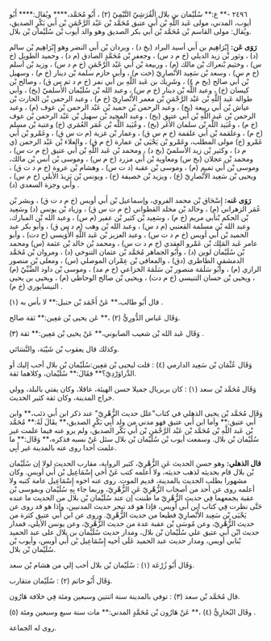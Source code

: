 ٢٤٩٦ -** ع:** سُلَيْمان بن بلال الْقُرَشِيّ التَّيْمِيّ (٢) ، أَبُو مُحَمَّد،**** ويُقال:**** أَبُو أيوب، المدني، مولى عَبد اللَّهِ بْن أَبي عتيق مُحَمَّد بْن عَبْد الرَّحْمَنِ بْن أَبي بَكْرٍ الصديق، ويُقال: مولى القاسم بْن مُحَمَّد بْن أَبي بكر الصديق وهو والد أيوب بْن سُلَيْمان بْن بلال.

**رَوَى عَن:** إِبْرَاهِيم بن أَبي أسيد البراد (بخ د) ، وبردان بْن أَبي النضر وهو إِبْرَاهِيم بْن سالم (د) ، وثور بْن زيد الديلي (خ م د س) ، وجعفر بْن مُحَمَّدٍ الصادق (م د) ، وحميد الطويل (خ س) ، وخثيم بْنعراك بْن مالك (م) ، وربيعة بْن أَبي عَبْد الرَّحْمَنِ (خ م د س) ، وزيد بْن أسلم (خ م س) ، وسعد بْن سَعِيد الأَنْصارِيّ (خت م) ، وأبي حازم سلمة بْن دينار (خ م) ، وسهيل بْن أَبي صالح (بخ م ٤) ، وشَرِيك بن عَبد اللَّهِ بن أَبي نمر (خ م د تم س ق) ، وصالح بْن كيسان (خ) ، وعبد اللَّه بْن دينار (خ م س) ، وعبد الله بْن سُلَيْمان الأَسلميّ (بخ) ، وأبي طوالة عَبد اللَّهِ بْن عَبْد الرَّحْمَنِ بْن معمر الأَنْصارِيّ (خ م) ، وعبد الرحمن بْن الحارث بْن عياش بْن أَبي ربيعة (بخ) ، وعبد الرحمن بْن حميد بْن عَبْد الرحمن بْن عوف (م) ، وعبد الرحمن بْن عَبد اللَّهِ بْن أَبي عتيق (بخ) ، وعبد المجيد بْن سهيل بْن عَبْد الرحمن بْن عوف (خ م) ، وعُبَيد اللَّه بْن سلمان الأَغَر (بخ) ، وعُبَيد اللَّه بْن عُمَر العُمَري (خ) وعتبة بْن مسلم (خ م) ، وعلقمة بْن أَبي علقمة (خ م س ق) ، وعمار بْن غزية (م ت س ق) ، وعَمْرو بْن أَبي عَمْرو (خ) مولى المطلب، وعَمْرو بْن يَحْيَى بْن عمارة (خ م ق) ، والعلاء بْن عَبْد الرحمن (ي م د) ، وكثير بْن زيد الأَسلميّ (بخ د) ، ومحمد بْن عَبد اللَّهِ بْن أَبي عتيق (خ م ت س) ، ومحمد بْن عجلان (بخ س) ومعاوية بْن أَبي مزرد (خ م س) ، وموسى بْن أنس بْن مالك، وموسى بْن أَبي تميم (م) ، وموسى بْن عقبة (د ت س) ، وهشام بْن عروة (خ م د ت ق) ، ويحيى بْن سَعِيد الأَنْصارِيّ (ع) ، ويزيد بْن خصيفة (خ) ، ويونس بْن يَزِيدَ الأيلي (خ م س) ، وأبي وجزة السعدي (د) .

**رَوَى عَنه:** إِسْحَاق بْن محمد الفروي، وإسماعيل بْن أَبي أويس (خ م د ت ق) ، وبشر بْن عُمَر الزهراني (م) ، وخالد بْن مخلد القطواني (خ م ت س ق) ، وزياد بْن يونس (د) وسَعِيد بْن الحكم بْنأبي مريم (خ م) ، وسَعِيد بْن كثير بْن عفير (م س) ، وعبد الله بْن المبارك، وعبد الله بْن مسلمة القعنبي (م د س) ، وعبد الله بْن وهب (م د س ق) ، وأبو بكر عبد الحميد بْن أَبي أويس (خ م د ت س) ، وعبد العزيز بْن عَبد اللَّهِ الأُوَيسي (خ دت) ، وأبو عامر عَبد المَلِك بْن عَمْرو العقدي (خ م د ت س) ، ومحمد بْن خالد بْن عثمة (س) ومحمد بْن سُلَيْمان لوين (د) ، وأَبُو الجماهر مُحَمَّد بْن عثمان التنوخي (د) ، ومروان بْن مُحَمَّد الدمشقي الطاطري (دق) ، والمعافى بْن عِمْران الموصلي (س) ، ومعلى بْن منصور الرازي (م) ، وأَبُو سَلَمَة منصور بْن سَلَمَةَ الخزاعي (خ م مد) ، وموسى بْن داود الضِّبِّيّ (م) ، ويحيى بْن حسان التنيسي (خ م دت) ، ويحيى بْن صالح الوحاظي (م) ، ويحيى بن يحيى النيسابوري (خ م) .

قال أَبُو طالب،** عَنْ أَحْمَد بْن حنبل:** لا بأس به (١) .

وَقَال عَباس الدُّورِيُّ (٢) ،** عَن يحيى بْن مَعِين:** ثقة صالح.

وَقَال عَبد الله بْن شعيب الصابوني،** عَنْ يحيى بْن مَعِين:** ثقة (٣) .

وكذلك قال يعقوب بْن شَيْبَة، والنَّسَائي.

وَقَال عُثْمَان بْن سَعِيد الدارمي (٤) : قلت ليحيى بْن مَعِين:سُلَيْمان بْن بلال أحب إليك أو الدَّراوَرْدِيّ؟** فقَالَ:** سُلَيْمان، وكلاهما ثقة.

وَقَال مُحَمَّد بْن سعد (١) : كان بربريال جميلا حسن الهيئة، عاقلا، وكان يفتي بالبلد، وولي خراج المدينة، وكان ثقة كثير الحديث.

وَقَال مُحَمَّد بْن يحيى الذهلي في كتاب"علل حديث الزُّهْرِيّ" عند ذكر ابن أَبي ذئب،** وابن أَبي عتيق:** وأما ابن أَبي عتيق فهو مدني من ولد أَبِي بَكْرٍ الصديق،** يقَالَ لَهُ:** مُحَمَّد بْن عَبد اللَّهِ بْن مُحَمَّد بْن عَبْد الرَّحْمَنِ بْن أَبي بَكْر الصديق، ولم يرو عنه فيما علمت غير سُلَيْمان بْن بلال. وسمعت أيوب بْن سُلَيْمان بْن بلال سئل عَنْ نسبه فذكره،** وَقَال:** ما علمت أحدا روى عنه بالمدينة غير أَبِي.

**قال الذهلي:** وهو حسن الحديث عَنِ الزُّهْرِيّ، كثير الرواية، مقارب الحديث لولا إن سُلَيْمان بْن بلال قام بحديثه لذهب حديثه، ولا أعلمه كتب عَنْ أخي إِسْمَاعِيل بْن أَبي أويس. وكان مشهورا بطلب الحديث بالمدينة، قديم الموت. روى عنه اخوه إِسْمَاعِيل عامة كتبه ولا أعلمه روى عن أحد من أصحاب الزُّهْرِيّ عَنِ الزُّهْرِيّ، وربما جاء بِهِ سُلَيْمان وبموسى بْن عقبة يجمعهما فِي حديث الزُّهْرِيّ ما ظننت إن عند سُلَيْمان بْن بلال من الحديث ما عنده حَتَّى نظرت فِي كتاب ابن أَبي أويس، فإذا هو قد تبحر حديث المدنيين، وإذا هو قد روى عن يَحْيَى بْن سَعِيد الأَنْصارِيّ قطيعا من حديث الزُّهْرِيّ. وروى عن ابن أَبي عتيق كثرة من حديث الزُّهْرِيّ، وعن مُوسَى بْن عقبة عدة من حديث الزُّهْرِيّ، وعن يونس الأيلي، فمدار حديث ابْن أَبي عتيق علي سُلَيْمان بْن بلال، ومدار حديث سُلَيْمان بن بلال على عبد الحميد بْنابي أويس، ومدار حديث عبد الحميد عَلَى أخيه إِسْمَاعِيل بْن أَبي أويس، وأيوب بْن سُلَيْمان بْن بلال.

وَقَال أَبُو زُرْعَة (١) : سُلَيْمان بْن بلال أحب إلي من هشام بْن سعد.

وَقَال أَبُو حاتم (٢) : سُلَيْمان متقارب.

قال مُحَمَّد بْن سعد (٣) : توفي بالمدينة سنة اثنتين وسبعين ومئة فِي خلافة هَارُون.

وقَال البُخارِيُّ (٤) ،** عَنْ هَارُون بْن مُحَمَّدٍ المدني:** مات سنة سبع وسبعين ومئة (٥) .

روى له الجماعة.